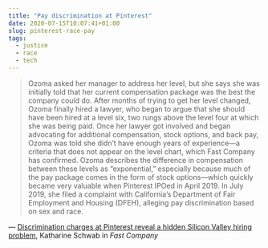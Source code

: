 ```yaml
---
title: "Pay discrimination at Pinterest"
date: 2020-07-15T10:07:41+01:00
slug: pinterest-race-pay
tags:
  - justice
  - race
  - tech
---
```


> Ozoma asked her manager to address her level, but she says she was initially told that her current compensation package was the best the company could do. After months of trying to get her level changed, Ozoma finally hired a lawyer, who began to argue that she should have been hired at a level six, two rungs above the level four at which she was being paid. Once her lawyer got involved and began advocating for additional compensation, stock options, and back pay, Ozoma was told she didn’t have enough years of experience—a criteria that does not appear on the level chart, which Fast Company has confirmed. Ozoma describes the difference in compensation between these levels as “exponential,” especially because much of the pay package comes in the form of stock options—which quickly became very valuable when Pinterest IPOed in April 2019. In July 2019, she filed a complaint with California’s Department of Fair Employment and Housing (DFEH), alleging pay discrimination based on sex and race.

&mdash; [Discrimination charges at Pinterest reveal a hidden Silicon Valley hiring problem](https://article.url), Katharine Schwab in _Fast Company_
